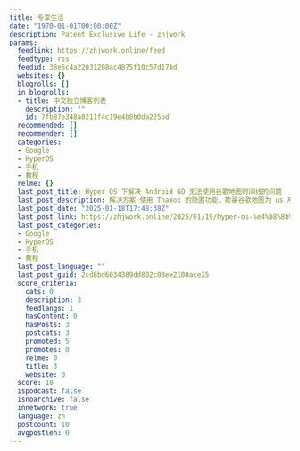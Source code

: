```yaml
---
title: 专享生活
date: "1970-01-01T00:00:00Z"
description: Patent Exclusive Life - zhjwork
params:
  feedlink: https://zhjwork.online/feed
  feedtype: rss
  feedid: 38e5c4a22031208ac4875f10c57d17bd
  websites: {}
  blogrolls: []
  in_blogrolls:
  - title: 中文独立博客列表
    description: ""
    id: 7fb87e348a8211f4c19e4b0b0da225bd
  recommended: []
  recommender: []
  categories:
  - Google
  - HyperOS
  - 手机
  - 教程
  relme: {}
  last_post_title: Hyper OS 下解决 Android GO 无法使用谷歌地图时间线的问题
  last_post_description: 解决方案 使用 Thanox 的隐匿功能，欺骗谷歌地图为 us 用户 如果遇到了 Android Go 无法使...
  last_post_date: "2025-01-18T17:48:38Z"
  last_post_link: https://zhjwork.online/2025/01/19/hyper-os-%e4%b8%8b%e8%a7%a3%e5%86%b3-android-go-%e6%97%a0%e6%b3%95%e4%bd%bf%e7%94%a8%e8%b0%b7%e6%ad%8c%e5%9c%b0%e5%9b%be%e6%97%b6%e9%97%b4%e7%ba%bf%e7%9a%84%e9%97%ae%e9%a2%98/
  last_post_categories:
  - Google
  - HyperOS
  - 手机
  - 教程
  last_post_language: ""
  last_post_guid: 2cd8bd6034389dd802c08ee2100ace25
  score_criteria:
    cats: 0
    description: 3
    feedlangs: 1
    hasContent: 0
    hasPosts: 3
    postcats: 3
    promoted: 5
    promotes: 0
    relme: 0
    title: 3
    website: 0
  score: 18
  ispodcast: false
  isnoarchive: false
  innetwork: true
  language: zh
  postcount: 10
  avgpostlen: 0
---
```

